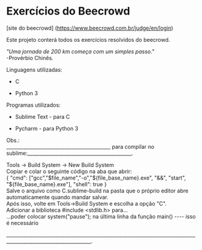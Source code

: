 # Exercícios do Beecrowd
[site do beecrowd]
(https://www.beecrowd.com.br/judge/en/login)

Este projeto conterá todos os exercícios resolvidos do beecrowd.

*"Uma jornada de 200 km começa com um simples passo."*  
-Provérbio Chinês.

Linguagens utilizadas:
* C

* Python 3

Programas utilizados:
* Sublime Text - para C

* Pycharm - para Python 3

Obs.:  
___________________________________________ para compilar no sublime:___________________________________________.

Tools -> Build System -> New Build System  
Copiar e colar o seguinte código na aba que abrir:  
{ "cmd": ["gcc","$file_name","-o","${file_base_name}.exe", "&&", "start", "${file_base_name}.exe"], "shell": true }  
Salve o arquivo como C.sublime-build na pasta que o próprio editor abre automaticamente quando mandar salvar.  
Após isso, volte em Tools->Build System e escolha a opção "C".  
Adicionar a biblioteca #include <stdlib.h> para...  
...poder colocar system("pause"); na última linha da função main() ---- isso é necessário  

_________________________________________________________________________________________________________________.